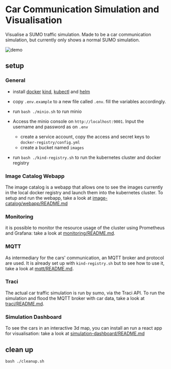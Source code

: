 # Car Communication Simulation and Visualisation

Visualise a SUMO traffic simulation.
Made to be a car communication simulation, but currently only shows a normal SUMO simulation.

![demo](demo.gif)

## setup

### General
- install [docker](https://docs.docker.com/get-docker/) [kind](https://kind.sigs.k8s.io/), [kubectl](https://kubernetes.io/docs/tasks/tools/#kubectl) and [helm](https://helm.sh/docs/intro/install/)

- copy `.env.example` to a new file called `.env`. fill the variables accordingly.
- run `bash ./minio.sh` to run minio
- Access the minio console on `http://localhost:9001`. Input the username and password as on `.env`
  - create a service account, copy the access and secret keys to `docker-registry/config.yml`
  - create a bucket named `images`
- run `bash ./kind-registry.sh` to run the kubernetes cluster and docker registry

### Image Catalog Webapp
The image catalog is a webapp that allows one to see the images currently in the local docker registry and launch them into the kubernetes cluster.
To setup and run the webapp, take a look at [image-catalog/webapp/README.md](image-catalog/webapp/README.md)

### Monitoring
it is possible to monitor the resource usage of the cluster using Prometheus and Grafana: take a look at [monitoring/README.md](monitoring/README.md).

### MQTT
As intermediary for the cars' communication, an MQTT broker and protocol are used.
It is already set up with `kind-registry.sh` but to see how to use it, take a look at [mqtt/README.md](mqtt/README.md).

### Traci
The actual car traffic simulation is run by sumo, via the Traci API.
To run the simulation and flood the MQTT broker with car data, take a look at [traci/README.md](traci/README.md).

### Simulation Dashboard
To see the cars in an interactive 3d map, you can install an run a react app for visualisation: take a look at [simulation-dashboard/README.md](simulation-dashboard/README.md)

## clean up

`bash ./cleanup.sh`